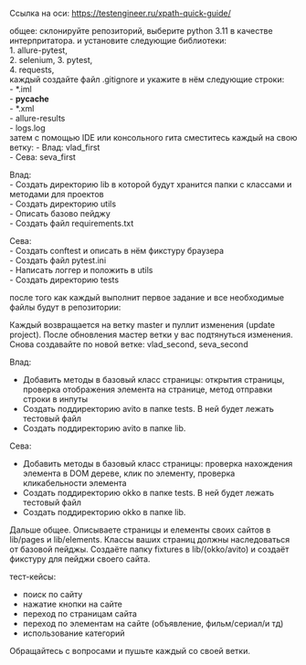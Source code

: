 Ссылка на оси: https://testengineer.ru/xpath-quick-guide/

общее:
    склонируйте репозиторий,
    выберите python 3.11 в качестве интерпритатора.
    и установите следующие библиотеки:    
        1. allure-pytest,  
        2. selenium, 
        3. pytest,  
        4. requests,    
    каждый создайте файл .gitignore и укажите в нём следующие строки:  
       - *.iml   
       - __pycache__    
       - *.xml    
       - allure-results    
       - logs.log      
    затем с помощью IDE или консольного гита сместитесь каждый на свою ветку:
        - Влад: vlad_first  
        - Сева: seva_first    

Влад:  
    - Создать директорию lib в которой будут хранится папки с классами и методами для проектов  
    - Cоздать директорию utils  
    - Описать базово пейджу  
    - Создать файл requirements.txt  

Сева:  
    - Создать conftest и описать в нём фикстуру браузера  
    - Создать файл pytest.ini  
    - Написать логгер и положить в utils  
    - Создать директорию tests  

после того как каждый выполнит первое задание и все необходимые файлы будут в репозитории:

Каждый возвращается на ветку master и пуллит изменения (update project). После обновления мастер ветки
у вас подтянуться изменения. Снова создавайте по новой ветке: vlad_second, seva_second

Влад:
- Добавить методы в базовый класс страницы: открытия страницы, проверка отображения элемента на странице, метод отправки строки в инпуты
- Создать поддиректорию avito в папке tests. В ней будет лежать тестовый файл
- Создать поддиректорию avito в папке lib.

Сева:
- Добавить методы в базовый класс страницы: проверка нахождения элемента в DOM дереве, клик по элементу, проверка кликабельности элемента
- Создать поддиректорию okko в папке tests. В ней будет лежать тестовый файл
- Создать поддиректорию okko в папке lib.

Дальше общее.
Описываете страницы и елементы своих сайтов в lib/pages и lib/elements.
Классы ваших страниц должны наследоваться от базовой пейджы.
Создаёте папку fixtures в lib/(okko/avito) и создаёт фикстуру для пейджи своего сайта.


тест-кейсы:
   - поиск по сайту  
   - нажатие кнопки на сайте  
   - переход по страницам сайта  
   - переход по элементам на сайте (объявление, фильм/сериал/и тд)  
   - использование категорий  

Обращайтесь с вопросами и пушьте каждый со своей ветки.